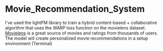 # Movie_Recommendation_System
I've used the lightFM library to train a hybrid content-based + collaborative algorithm that uses the WARP loss function on the movielens dataset. [Movielens](https://grouplens.org/datasets/movielens/) is a great source of movies and ratings from thousands of users. The model will create personalized movie recommendations in a setup environment (Terminal)
